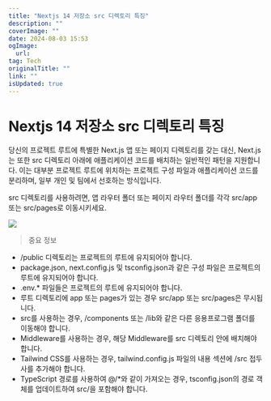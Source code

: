 ```yaml
---
title: "Nextjs 14 저장소 src 디렉토리 특징"
description: ""
coverImage: ""
date: 2024-08-03 15:53
ogImage: 
  url: 
tag: Tech
originalTitle: ""
link: ""
isUpdated: true
---
```






# Nextjs 14 저장소 src 디렉토리 특징

당신의 프로젝트 루트에 특별한 Next.js 앱 또는 페이지 디렉토리를 갖는 대신, Next.js는 또한 src 디렉토리 아래에 애플리케이션 코드를 배치하는 일반적인 패턴을 지원합니다.
이는 대부분 프로젝트 루트에 위치하는 프로젝트 구성 파일과 애플리케이션 코드를 분리하며, 일부 개인 및 팀에서 선호하는 방식입니다.

src 디렉토리를 사용하려면, 앱 라우터 폴더 또는 페이지 라우터 폴더를 각각 src/app 또는 src/pages로 이동시키세요.

<div class="content-ad"></div>

<img src="/assets/img/src-Directory_0.png" />

> 중요 정보

- /public 디렉토리는 프로젝트의 루트에 유지되어야 합니다.
- package.json, next.config.js 및 tsconfig.json과 같은 구성 파일은 프로젝트의 루트에 유지되어야 합니다.
- .env.\* 파일들은 프로젝트의 루트에 유지되어야 합니다.
- 루트 디렉토리에 app 또는 pages가 있는 경우 src/app 또는 src/pages은 무시됩니다.
- src를 사용하는 경우, /components 또는 /lib와 같은 다른 응용프로그램 폴더를 이동해야 합니다.
- Middleware를 사용하는 경우, 해당 Middleware를 src 디렉토리 안에 배치해야 합니다.
- Tailwind CSS를 사용하는 경우, tailwind.config.js 파일의 내용 섹션에 /src 접두사를 추가해야 합니다.
- TypeScript 경로를 사용하여 @/\*와 같이 가져오는 경우, tsconfig.json의 경로 객체를 업데이트하여 src/을 포함해야 합니다.

<div class="content-ad"></div>
